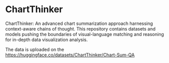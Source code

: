 # ChartThinker

ChartThinker: An advanced chart summarization approach harnessing context-aware chains of thought. This repository contains datasets and models pushing the boundaries of visual-language matching and reasoning for in-depth data visualization analysis.

The data is uploaded on the https://huggingface.co/datasets/ChartThinker/Chart-Sum-QA
